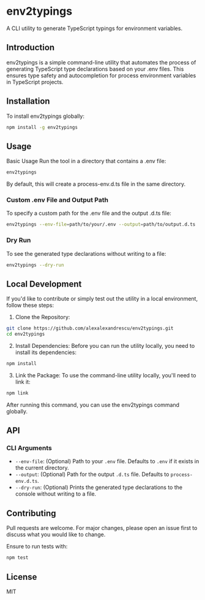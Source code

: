 # env2typings

A CLI utility to generate TypeScript typings for environment variables.

## Introduction

env2typings is a simple command-line utility that automates the process of generating TypeScript type declarations based on your .env files. This ensures type safety and autocompletion for process environment variables in TypeScript projects.

## Installation

To install env2typings globally:

```bash
npm install -g env2typings
```

## Usage

Basic Usage
Run the tool in a directory that contains a .env file:

```bash
env2typings
```

By default, this will create a process-env.d.ts file in the same directory.

### Custom .env File and Output Path
To specify a custom path for the .env file and the output .d.ts file:

```bash
env2typings --env-file=path/to/your/.env --output=path/to/output.d.ts
```

### Dry Run
To see the generated type declarations without writing to a file:

```bash
env2typings --dry-run
```

## Local Development

If you'd like to contribute or simply test out the utility in a local environment, follow these steps:

1. Clone the Repository:
```bash
git clone https://github.com/alexalexandrescu/env2typings.git
cd env2typings
```

2. Install Dependencies:
   Before you can run the utility locally, you need to install its dependencies:

```bash
npm install
```
3. Link the Package:
   To use the command-line utility locally, you'll need to link it:

```bash
npm link
```

After running this command, you can use the env2typings command globally.

## API

### CLI Arguments
- `--env-file`: (Optional) Path to your `.env` file. Defaults to `.env` if it exists in the current directory.
- `--output`: (Optional) Path for the output `.d.ts` file. Defaults to `process-env.d.ts`.
- `--dry-run`: (Optional) Prints the generated type declarations to the console without writing to a file.

## Contributing

Pull requests are welcome. For major changes, please open an issue first to discuss what you would like to change.

Ensure to run tests with:

```bash
npm test
```

## License

MIT